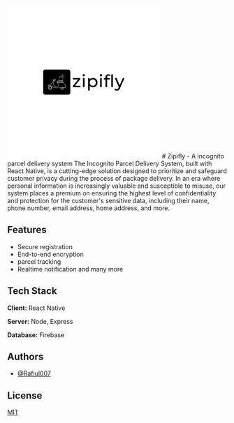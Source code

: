 <img src="https://github.com/Rafiul007/Zipifly/blob/main/assets/logo.png" width="350">
# Zipifly - A incognito parcel delivery system
The Incognito Parcel Delivery System, built with React Native, is a cutting-edge solution designed to prioritize and safeguard customer privacy during the process of package delivery. In an era where personal information is increasingly valuable and susceptible to misuse, our system places a premium on ensuring the highest level of confidentiality and protection for the customer's sensitive data, including their name, phone number, email address, home address, and more.


## Features

- Secure registration
- End-to-end encryption
- parcel tracking
- Realtime notification
 and many more


## Tech Stack

**Client:** React Native

**Server:** Node, Express

**Database:** Firebase


## Authors

- [@Rafiul007](https://www.github.com/Rafiul007)


## License

[MIT](https://choosealicense.com/licenses/mit/)

